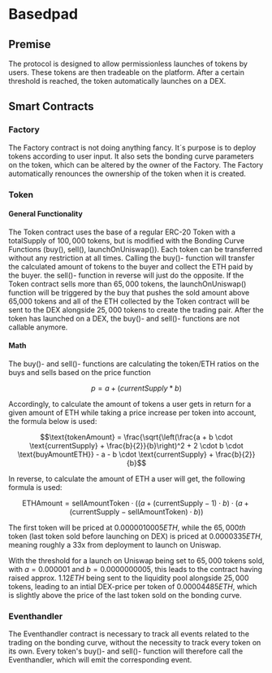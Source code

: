 # Basedpad
## Premise
The protocol is designed to allow permissionless launches of tokens by users. These tokens are then tradeable on the platform. After a certain threshold is reached, the token automatically launches on a DEX.

## Smart Contracts
### Factory
The Factory contract is not doing anything fancy. It´s purpose is to deploy tokens according to user input. It also sets the bonding curve parameters on the token, which can be altered by the owner of the Factory. The Factory automatically renounces the ownership of the token when it is created.

### Token
#### General Functionality
The Token contract uses the base of a regular ERC-20 Token with a totalSupply of $100,000$ tokens, but is modified with the Bonding Curve Functions (buy(), sell(), launchOnUniswap()). Each token can be transferred without any restriction at all times. Calling the buy()- function will transfer the calculated amount of tokens to the buyer and collect the ETH paid by the buyer. the sell()- function in reverse will just do the opposite. If the Token contract sells more than $65,000$ tokens, the launchOnUniswap() function will be triggered by the buy that pushes the sold amount above 65,000 tokens and all of the ETH collected by the Token contract will be sent to the DEX alongside $25,000$ tokens to create the trading pair. After the token has launched on a DEX, the buy()- and sell()- functions are not callable anymore.

#### Math
The buy()- and sell()- functions are calculating the token/ETH ratios on the buys and sells based on the price function

```math 
     p = a + (currentSupply * b)
```


Accordingly, to calculate the amount of tokens a user gets in return for a given amount of ETH while taking a price increase per token into account, the formula below is used:

```math
\text{tokenAmount} = \frac{\sqrt{\left(\frac{a + b \cdot \text{currentSupply} + \frac{b}{2}}{b}\right)^2 + 2 \cdot b \cdot \text{buyAmountETH}} - a - b \cdot \text{currentSupply} + \frac{b}{2}}{b}
```


In reverse, to calculate the amount of ETH a user will get, the following formula is used:

```math
\text{ETHAmount} = \text{sellAmountToken} \cdot \left( \left( a + ( \text{currentSupply} - 1 ) \cdot b \right) \cdot \left( a + ( \text{currentSupply} - \text{sellAmountToken} ) \cdot b \right) \right)
```

The first token will be priced at $0.0000010005 ETH$, while the $65,000th$ token (last token sold before launching on DEX) is priced at $0.0000335 ETH$, meaning roughly a 33x from deployment to launch on Uniswap.

With the threshold for a launch on Uniswap being set to $65,000$ tokens sold, with $a = 0.000001$ and $b = 0.0000000005$, this leads to the contract having raised approx. $1.12 ETH$ being sent to the liquidity pool alongside $25,000$ tokens, leading to an intial DEX-price per token of $0.00004485 ETH$, which is slightly above the price of the last token sold on the bonding curve.


### Eventhandler
The Eventhandler contract is necessary to track all events related to the trading on the bonding curve, without the necessity to track every token on its own. Every token's buy()- and sell()- function will therefore call the Eventhandler, which will emit the corresponding event.



